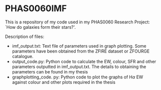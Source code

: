 # PHAS0060IMF
This is a repository of my code used in my PHAS0060 Research Project: `How do galaxies form their stars?'.

Description of files:
- imf_output.txt: Text file of parameters used in graph plotting. Some parameters have been obtained from the ZFIRE dataset or ZFOURGE catalogue.
- output_code.py: Python code to calculate the EW, colour, SFR and other parameters outputted in imf_output.txt. The details to obtaining the parameters can be found in my thesis
- graphplotting_code. py: Python code to plot the graphs of H$\alpha$ EW against colour and other plots required in the thesis
